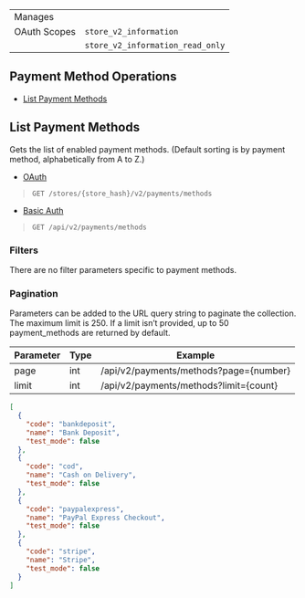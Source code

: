 |   |   |
| ----- | ----- |
| Manages |
| OAuth Scopes | `store_v2_information`
||`store_v2_information_read_only`

## Payment Method Operations

*   [List Payment Methods](#list-payment-methods)

## List Payment Methods

Gets the list of enabled payment methods. (Default sorting is by payment method, alphabetically from A to Z.)

*   [OAuth](#list-payment-methods-oauth)
>`GET /stores/{store_hash}/v2/payments/methods`
*   [Basic Auth](#list-payment-methods-basic)
>`GET /api/v2/payments/methods`

### Filters

There are no filter parameters specific to payment methods.

### Pagination

Parameters can be added to the URL query string to paginate the collection. The maximum limit is 250. If a limit isn’t provided, up to 50 payment_methods are returned by default.

| Parameter | Type | Example |
| --- | --- | --- |
| page | int | /api/v2/payments/methods?page={number} |
| limit | int | /api/v2/payments/methods?limit={count} |

```json
[
  {
    "code": "bankdeposit",
    "name": "Bank Deposit",
    "test_mode": false
  },
  {
    "code": "cod",
    "name": "Cash on Delivery",
    "test_mode": false
  },
  {
    "code": "paypalexpress",
    "name": "PayPal Express Checkout",
    "test_mode": false
  },
  {
    "code": "stripe",
    "name": "Stripe",
    "test_mode": false
  }
]
```